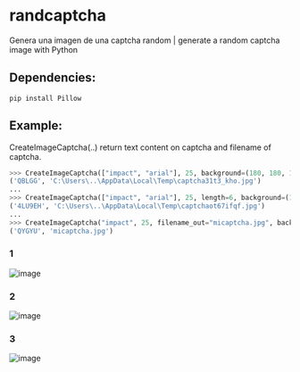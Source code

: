 # randcaptcha
Genera una imagen de una captcha random | generate a random captcha image with Python


## Dependencies:
```
pip install Pillow
```


## Example:

CreateImageCaptcha(..) return text content on captcha and filename of captcha.

``` Python
>>> CreateImageCaptcha(["impact", "arial"], 25, background=(180, 180, 180));
('QBLGG', 'C:\Users\..\AppData\Local\Temp\captcha31t3_kho.jpg')
...
>>> CreateImageCaptcha(["impact", "arial"], 25, length=6, background=(180, 180, 180));
('4LU9EH', 'C:\Users\..\AppData\Local\Temp\captchaot67ifqf.jpg')
...
>>> CreateImageCaptcha("impact", 25, filename_out="micaptcha.jpg", background=(20, 20, 20));
('QYGYU', 'micaptcha.jpg')
```

### 1
![image](https://user-images.githubusercontent.com/95723749/213329522-4aeadf05-c9d0-4d39-ad2d-33071199807b.png)

### 2
![image](https://user-images.githubusercontent.com/95723749/213329583-f6ed9648-40e2-4222-a550-977b3fc7b199.png)

### 3
![image](https://user-images.githubusercontent.com/95723749/213329625-2d99be9b-7e08-4af3-b833-ce56b9e568a5.png)



